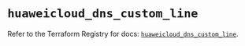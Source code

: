 # `huaweicloud_dns_custom_line`

Refer to the Terraform Registry for docs: [`huaweicloud_dns_custom_line`](https://registry.terraform.io/providers/huaweicloud/huaweicloud/1.71.1/docs/resources/dns_custom_line).
